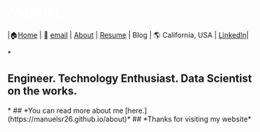 #  *<span style="color:white">ManueL  </span>*


|🏠[Home](https://manuelsr26.github.io/) | 📧 [email](mailto:manuel.isr@outlook.com) | [About](https://manuelsr26.github.io/about) | [Resume](https://manuelsr26.github.io/cv) | Blog | 🌎 California, USA | [LinkedIn](https://www.linkedin.com/in/manuel-silva-ramirez/)|

*<p style="text-align: center;">
## Engineer. Technology Enthusiast. Data Scientist on the works.
</p>*
## *You can read more about me [here.](https://manuelsr26.github.io/about)*
## *Thanks for visiting my website*
